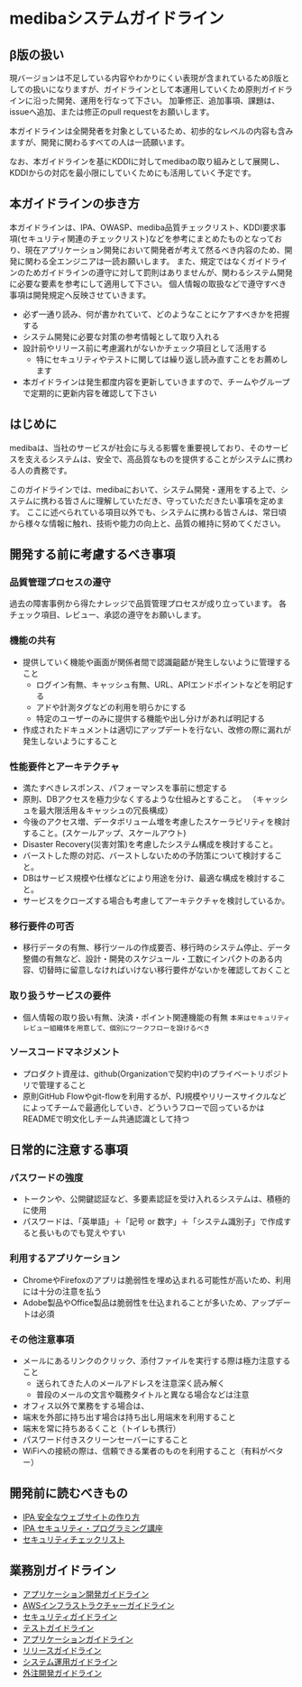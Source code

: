 # medibaシステムガイドライン

## β版の扱い

現バージョンは不足している内容やわかりにくい表現が含まれているためβ版としての扱いになりますが、ガイドラインとして本運用していくため原則ガイドラインに沿った開発、運用を行なって下さい。
加筆修正、追加事項、課題は、issueへ追加、または修正のpull requestをお願いします。

本ガイドラインは全開発者を対象としているため、初歩的なレベルの内容も含みますが、開発に関わるすべての人は一読願います。

なお、本ガイドラインを基にKDDIに対してmedibaの取り組みとして展開し、KDDIからの対応を最小限にしていくためにも活用していく予定です。

## 本ガイドラインの歩き方

本ガイドラインは、IPA、OWASP、mediba品質チェックリスト、KDDI要求事項(セキュリティ関連のチェックリスト)などを参考にまとめたものとなっており、現在アプリケーション開発において開発者が考えて然るべき内容のため、開発に関わる全エンジニアは一読お願いします。
また、規定ではなくガイドラインのためガイドラインの遵守に対して罰則はありませんが、関わるシステム開発に必要な要素を参考にして適用して下さい。
個人情報の取扱などで遵守すべき事項は開発規定へ反映させていきます。

- 必ず一通り読み、何が書かれていて、どのようなことにケアすべきかを把握する
- システム開発に必要な対策の参考情報として取り入れる
- 設計前やリリース前に考慮漏れがないかチェック項目として活用する
  - 特にセキュリティやテストに関しては繰り返し読み直すことをお薦めします
- 本ガイドラインは発生都度内容を更新していきますので、チームやグループで定期的に更新内容を確認して下さい

## はじめに
medibaは、当社のサービスが社会に与える影響を重要視しており、そのサービスを支えるシステムは、安全で、高品質なものを提供することがシステムに携わる人の責務です。

このガイドラインでは、medibaにおいて、システム開発・運用をする上で、システムに携わる皆さんに理解していただき、守っていただきたい事項を定めます。
ここに述べられている項目以外でも、システムに携わる皆さんは、常日頃から様々な情報に触れ、技術や能力の向上と、品質の維持に努めてください。

## 開発する前に考慮するべき事項

### 品質管理プロセスの遵守

過去の障害事例から得たナレッジで品質管理プロセスが成り立っています。
各チェック項目、レビュー、承認の遵守をお願いします。

### 機能の共有

- 提供していく機能や画面が関係者間で認識齟齬が発生しないように管理すること
  - ログイン有無、キャッシュ有無、URL、APIエンドポイントなどを明記する
  - アドや計測タグなどの利用を明らかにする
  - 特定のユーザーのみに提供する機能や出し分けがあれば明記する
- 作成されたドキュメントは適切にアップデートを行ない、改修の際に漏れが発生しないようにすること

### 性能要件とアーキテクチャ

- 満たすべきレスポンス、パフォーマンスを事前に想定する
- 原則、DBアクセスを極力少なくするような仕組みとすること。 （キャッシュを最大限活用＆キャッシュの冗長構成）
- 今後のアクセス増、データボリューム増を考慮したスケーラビリティを検討すること。(スケールアップ、スケールアウト)
- Disaster Recovery(災害対策)を考慮したシステム構成を検討すること。
- バーストした際の対応、バーストしないための予防策について検討すること。
- DBはサービス規模や仕様などにより用途を分け、最適な構成を検討すること。
- サービスをクローズする場合も考慮してアーキテクチャを検討しているか。

### 移行要件の可否

- 移行データの有無、移行ツールの作成要否、移行時のシステム停止、データ整備の有無など、設計・開発のスケジュール・工数にインパクトのある内容、切替時に留意しなければいけない移行要件がないかを確認しておくこと

### 取り扱うサービスの要件

- 個人情報の取り扱い有無、決済・ポイント関連機能の有無
    `` 本来はセキュリティレビュー組織体を用意して、個別にワークフローを設けるべき ``

### ソースコードマネジメント

- プロダクト資産は、github(Organizationで契約中)のプライベートリポジトリで管理すること
- 原則GitHub Flowやgit-flowを利用するが、PJ規模やリリースサイクルなどによってチームで最適化していき、どういうフローで回っているかはREADMEで明文化しチーム共通認識として持つ

## 日常的に注意する事項

### パスワードの強度

- トークンや、公開鍵認証など、多要素認証を受け入れるシステムは、積極的に使用
- パスワードは、「英単語」＋「記号 or 数字」＋「システム識別子」で作成すると長いものでも覚えやすい

### 利用するアプリケーション

- ChromeやFirefoxのアプリは脆弱性を埋め込まれる可能性が高いため、利用には十分の注意を払う
- Adobe製品やOffice製品は脆弱性を仕込まれることが多いため、アップデートは必須

### その他注意事項

- メールにあるリンクのクリック、添付ファイルを実行する際は極力注意すること
    - 送られてきた人のメールアドレスを注意深く読み解く
    - 普段のメールの文言や職務タイトルと異なる場合などは注意
- オフィス以外で業務をする場合は、
 - 端末を外部に持ち出す場合は持ち出し用端末を利用すること
 - 端末を常に持ちあるくこと（トイレも携行）
 - パスワード付きスクリーンセーバーにすること
 - WiFiへの接続の際は、信頼できる業者のものを利用すること（有料がベター）

## 開発前に読むべきもの

- [IPA 安全なウェブサイトの作り方](https://www.ipa.go.jp/security/vuln/websecurity.html)
- [IPA セキュリティ・プログラミング講座](https://www.ipa.go.jp/security/awareness/vendor/programmingv2/index.html)
- [セキュリティチェックリスト](SecurityCheckList.md)

## 業務別ガイドライン

- [アプリケーション開発ガイドライン](AppDeveloperGuideline.md)
- [AWSインフラストラクチャーガイドライン](AWSInfraBuildGuideline.md)
- [セキュリティガイドライン](SecurityGuideline.md)
- [テストガイドライン](TestGuideline.md)
- [アプリケーションガイドライン](AppLogGuideline.md)
- [リリースガイドライン](ReleaseGuideline.md)
- [システム運用ガイドライン](OpsGuideline.md)
- [外注開発ガイドライン](OutsouceDevelopmentGuideline.md)
